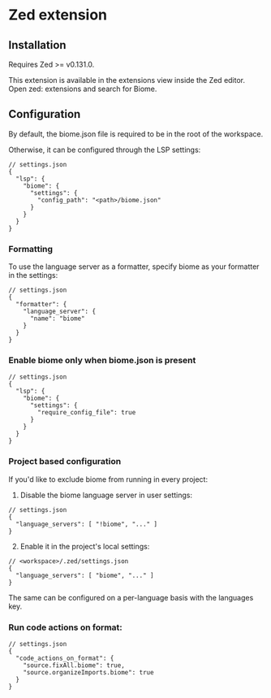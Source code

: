 # Zed extension

## Installation

Requires Zed >= v0.131.0.

This extension is available in the extensions view inside the Zed editor. Open zed: extensions and search for Biome.

## Configuration

By default, the biome.json file is required to be in the root of the workspace.

Otherwise, it can be configured through the LSP settings:

```jsonc
// settings.json
{
  "lsp": {
    "biome": {
      "settings": {
        "config_path": "<path>/biome.json"
      }
    }
  }
}
```

### Formatting

To use the language server as a formatter, specify biome as your formatter in the settings:

```jsonc
// settings.json
{
  "formatter": {
    "language_server": {
      "name": "biome"
    }
  }
}
```

### Enable biome only when biome.json is present

```jsonc
// settings.json
{
  "lsp": {
    "biome": {
      "settings": {
        "require_config_file": true
      }
    }
  }
}
```

### Project based configuration

If you'd like to exclude biome from running in every project:

1. Disable the biome language server in user settings:

```jsonc
// settings.json
{
  "language_servers": [ "!biome", "..." ]
}
```

2. Enable it in the project's local settings:

```jsonc
// <workspace>/.zed/settings.json
{
  "language_servers": [ "biome", "..." ]
}
```

The same can be configured on a per-language basis with the languages key.

### Run code actions on format:

```jsonc
// settings.json
{
  "code_actions_on_format": {
    "source.fixAll.biome": true,
    "source.organizeImports.biome": true
  }
}
```